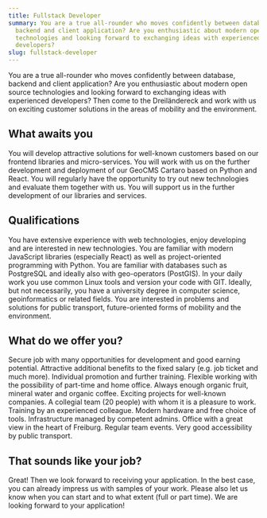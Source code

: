```yaml
---
title: Fullstack Developer
summary: You are a true all-rounder who moves confidently between database,
  backend and client application? Are you enthusiastic about modern open source
  technologies and looking forward to exchanging ideas with experienced
  developers?
slug: fullstack-developer
---
```

You are a true all-rounder who moves confidently between database, backend and client application? Are you enthusiastic about modern open source technologies and looking forward to exchanging ideas with experienced developers? Then come to the Dreiländereck and work with us on exciting customer solutions in the areas of mobility and the environment.

## What awaits you

You will develop attractive solutions for well-known customers based on our frontend libraries and micro-services. You will work with us on the further development and deployment of our GeoCMS Cartaro based on Python and React. You will regularly have the opportunity to try out new technologies and evaluate them together with us. You will support us in the further development of our libraries and services.

## Qualifications

You have extensive experience with web technologies, enjoy developing and are interested in new technologies. You are familiar with modern JavaScript libraries (especially React) as well as project-oriented programming with Python. You are familiar with databases such as PostgreSQL and ideally also with geo-operators (PostGIS). In your daily work you use common Linux tools and version your code with GIT. Ideally, but not necessarily, you have a university degree in computer science, geoinformatics or related fields. You are interested in problems and solutions for public transport, future-oriented forms of mobility and the environment.

## What do we offer you?

Secure job with many opportunities for development and good earning potential. Attractive additional benefits to the fixed salary (e.g. job ticket and much more). Individual promotion and further training. Flexible working with the possibility of part-time and home office. Always enough organic fruit, mineral water and organic coffee. Exciting projects for well-known companies. A collegial team (20 people) with whom it is a pleasure to work. Training by an experienced colleague. Modern hardware and free choice of tools. Infrastructure managed by competent admins. Office with a great view in the heart of Freiburg. Regular team events. Very good accessibility by public transport.

## That sounds like your job?

Great! Then we look forward to receiving your application. In the best case, you can already impress us with samples of your work. Please also let us know when you can start and to what extent (full or part time). We are looking forward to your application!